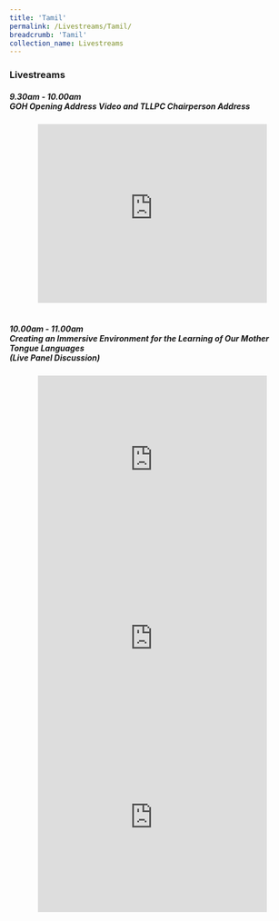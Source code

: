 ```yaml
---
title: 'Tamil'
permalink: /Livestreams/Tamil/
breadcrumb: 'Tamil'
collection_name: Livestreams
---
```

###  Livestreams
<html>
<body>
<style>
   iframe{
border : 0;
width:80% ;
}
  </style>
   <!-- Global site tag (gtag.js) - Google Ads: 726049306 -->
   <h5>9.30am - 10.00am <br/>
      GOH Opening Address Video and TLLPC Chairperson Address</h5>
  <center>
<iframe width="560" height="315" src="https://www.youtube.com/embed/d6fmLlW8eoE" frameborder="0" allow="accelerometer; autoplay; encrypted-media; gyroscope; picture-in-picture" allowfullscreen></iframe> </center>
    <br/>
  <h5>10.00am - 11.00am <br/>
  Creating an Immersive Environment for the Learning of Our Mother Tongue Languages <br/>
     (Live Panel Discussion)</h5>
   <center><iframe width="560" height="315" src="https://player.vimeo.com/video/450683968" frameborder="0" allow="accelerometer; autoplay; encrypted-media; gyroscope; picture-in-picture" allowfullscreen></iframe></center>
   
  <center><iframe width="560" height="315" src="https://player.vimeo.com/video/450686091" frameborder="0" allow="accelerometer; autoplay; encrypted-media; gyroscope; picture-in-picture" allowfullscreen></iframe></center>
      
 <center><iframe width="560" height="315" src="https://player.vimeo.com/video/450687793" frameborder="0" allow="accelerometer; autoplay; encrypted-media; gyroscope; picture-in-picture" allowfullscreen></iframe></center>

